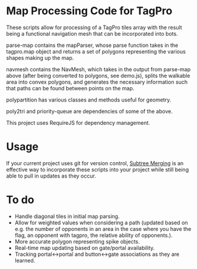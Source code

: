 # Map Processing Code for TagPro

These scripts allow for processing of a TagPro tiles array with the result being a functional navigation mesh that can be incorporated into bots.

parse-map contains the mapParser, whose parse function takes in the tagpro.map object and returns a set of polygons representing the various shapes making up the map.

navmesh contains the NavMesh, which takes in the output from parse-map above (after being converted to polygons, see demo.js), splits the walkable area into convex polygons, and generates the necessary information such that paths can be found between points on the map.

polypartition has various classes and methods useful for geometry.

poly2tri and priority-queue are dependencies of some of the above.

This project uses RequireJS for dependency management.


# Usage

If your current project uses git for version control, [Subtree Merging](http://git-scm.com/book/en/v1/Git-Tools-Subtree-Merging) is an effective way to incorporate these scripts into your project while still being able to pull in updates as they occur.

# To do

* Handle diagonal tiles in initial map parsing.
* Allow for weighted values when considering a path (updated based on e.g. the number of opponents in an area in the case where you have the flag, an opponent with tagpro, the relative ability of opponents.).
* More accurate polygon representing spike objects.
* Real-time map updating based on gate/portal availability.
* Tracking portal<->portal and button<->gate associations as they are learned.
